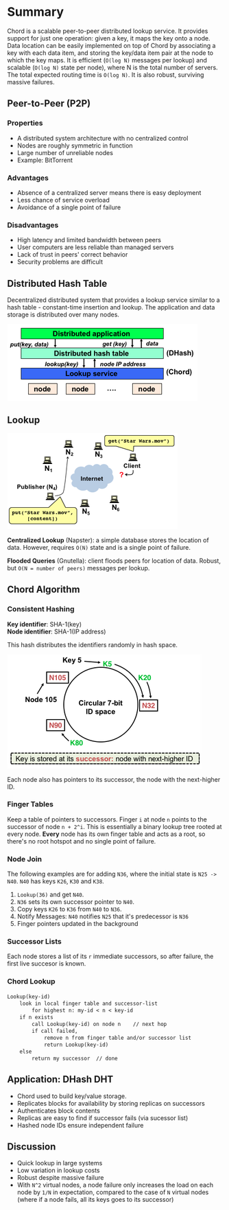 # Summary

Chord is a scalable peer-to-peer distributed lookup service. It provides support for just one operation: given a key, it maps the key onto a node. Data location can be easily implemented on top of Chord by associating a key with each data
item, and storing the key/data item pair at the node to which the key maps. It is efficient (`O(log N)` messages per lookup) and scalable (`O(log N)` state per node), where N is the total number of servers. The total expected routing time is `O(log N)`. It is also robust, surviving massive failures.

## Peer-to-Peer (P2P)
### Properties
* A distributed system architecture with no centralized control
* Nodes are roughly symmetric in function
* Large number of unreliable nodes
* Example: BitTorrent

### Advantages
* Absence of a centralized server means there is easy deployment
* Less chance of service overload
* Avoidance of a single point of failure

### Disadvantages
* High latency and limited bandwidth between peers
* User computers are less reliable than managed servers
* Lack of trust in peers' correct behavior
* Security problems are difficult

## Distributed Hash Table
Decentralized distributed system that provides a lookup service similar to a hash table - constant-time insertion and lookup. The application and data storage is distributed over many nodes.

![state machine](/chord/dht.png)

## Lookup
![state machine](/chord/lookup.png)

**Centralized Lookup** (Napster): a simple database stores the location of data. However, requires `O(N)` state and is a single point of failure.

**Flooded Queries** (Gnutella): client floods peers for location of data. Robust, but `O(N = number of peers)` messages per lookup.


## Chord Algorithm

### Consistent Hashing
**Key identifier**: SHA-1(key)  
**Node identifier**: SHA-1(IP address)

This hash distributes the identifiers randomly in hash space.

![state machine](/chord/consistent_hashing.png)  

Each node also has pointers to its successor, the node with the next-higher ID. 

### Finger Tables
Keep a table of pointers to successors. Finger `i` at node `n` points to the successor of node `n + 2^i`. This is essentially a binary lookup tree rooted at every node. **Every** node has its own finger table and acts as a root, so there's no root hotspot and no single point of failure.

### Node Join
The following examples are for adding `N36`, where the initial state is `N25 -> N40`. `N40` has keys `K26`, `K30` and `K38`.

1. `Lookup(36)` and get `N40`.
2. `N36` sets its own successor pointer to `N40`.
3. Copy keys `K26` to `K36` from `N40` to `N36`.
4. Notify Messages: `N40` notifies `N25` that it's predecessor is `N36` 
5. Finger pointers updated in the background

### Successor Lists
Each node stores a list of its `r` immediate successors, so after failure, the first live succesor is known.

### Chord Lookup
```
Lookup(key-id)
	look in local finger table and successor-list
		for highest n: my-id < n < key-id
	if n exists
		call Lookup(key-id) on node n	 // next hop
		if call failed,
			remove n from finger table and/or successor list
			return Lookup(key-id)
	else 
		return my successor	 // done
```

## Application: DHash DHT
* Chord used to build key/value storage.
* Replicates blocks for availability by storing replicas on successors
* Authenticates block contents
* Replicas are easy to find if successor fails (via sucessor list)
* Hashed node IDs ensure independent failure

## Discussion
* Quick lookup in large systems
* Low variation in lookup costs
* Robust despite massive failure
* With `N^2` virtual nodes, a node failure only increases the load on each node by `1/N` in expectation, compared to the case of `N` virtual nodes (where if a node fails, all its keys goes to its successor)




